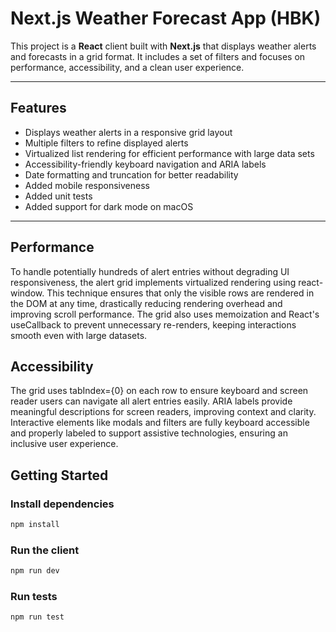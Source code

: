 # Next.js Weather Forecast App (HBK)

This project is a **React** client built with **Next.js** that displays weather alerts and forecasts in a grid format. It includes a set of filters and focuses on performance, accessibility, and a clean user experience.

---

## Features

- Displays weather alerts in a responsive grid layout
- Multiple filters to refine displayed alerts
- Virtualized list rendering for efficient performance with large data sets
- Accessibility-friendly keyboard navigation and ARIA labels
- Date formatting and truncation for better readability
- Added mobile responsiveness
- Added unit tests
- Added support for dark mode on macOS
---

## Performance
To handle potentially hundreds of alert entries without degrading UI responsiveness, the alert grid implements virtualized rendering using react-window. This technique ensures that only the visible rows are rendered in the DOM at any time, drastically reducing rendering overhead and improving scroll performance. The grid also uses memoization and React's useCallback to prevent unnecessary re-renders, keeping interactions smooth even with large datasets.



## Accessibility
The grid uses tabIndex={0} on each row to ensure keyboard and screen reader users can navigate all alert entries easily. ARIA labels provide meaningful descriptions for screen readers, improving context and clarity. Interactive elements like modals and filters are fully keyboard accessible and properly labeled to support assistive technologies, ensuring an inclusive user experience.


## Getting Started

### Install dependencies

```bash
npm install
```

### Run the client
```bash
npm run dev
```

### Run tests

```bash
npm run test
```

